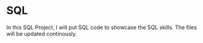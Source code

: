 # SQL
In this SQL Project, I will put SQL code to showcase the SQL skills.
The files will be updated continously.

